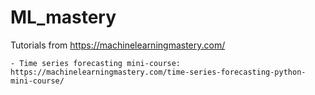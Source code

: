 # ML_mastery

Tutorials from https://machinelearningmastery.com/

	- Time series forecasting mini-course: https://machinelearningmastery.com/time-series-forecasting-python-mini-course/